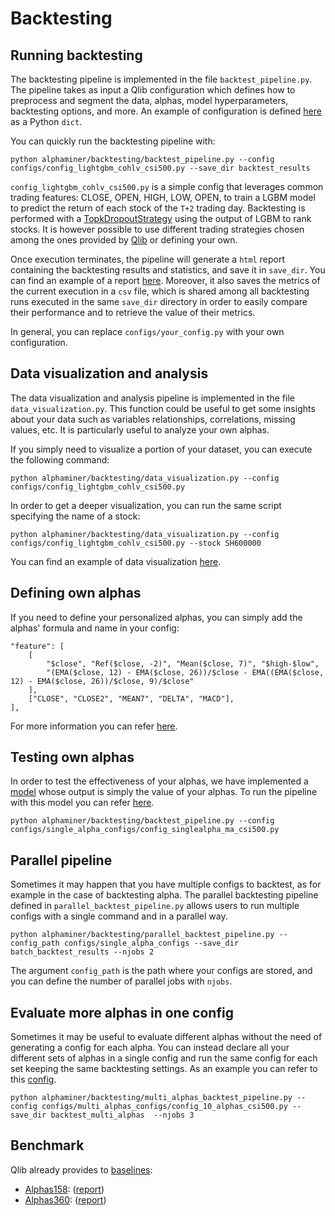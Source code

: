 # Backtesting

## Running backtesting

The backtesting pipeline is implemented in the file `backtest_pipeline.py`.
The pipeline takes as input a Qlib configuration which defines how to preprocess and segment the data, alphas, model hyperparameters, backtesting options, and more.
An example of configuration is defined [here](../../configs/config_lightgbm_cohlv_csi500.py) as a Python `dict`.

You can quickly run the backtesting pipeline with:
```
python alphaminer/backtesting/backtest_pipeline.py --config configs/config_lightgbm_cohlv_csi500.py --save_dir backtest_results
```
`config_lightgbm_cohlv_csi500.py` is a simple config that leverages common trading features: CLOSE, OPEN, HIGH, LOW, OPEN, to train a LGBM model to predict the return of each stock of the `T+2` trading day.
Backtesting is performed with a [TopkDropoutStrategy](https://qlib.readthedocs.io/en/latest/component/strategy.html#topkdropoutstrategy) using the output of LGBM to rank stocks.
It is however possible to use different trading strategies chosen among the ones provided by [Qlib](https://qlib.readthedocs.io/en/latest/component/strategy.html) or defining your own.

Once execution terminates, the pipeline will generate a `html` report containing the backtesting results and statistics, and save it in `save_dir`.
You can find an example of a report [here](../../backtest_results/report_lightgbm_alphas158_csi500.html).
Moreover, it also saves the metrics of the current execution in a `csv` file, which is shared among all backtesting runs executed in the same `save_dir` directory in order to easily compare their performance and to retrieve the value of their metrics.

In general, you can replace `configs/your_config.py` with your own configuration.

## Data visualization and analysis

The data visualization and analysis pipeline is implemented in the file `data_visualization.py`.
This function could be useful to get some insights about your data such as variables relationships, correlations, missing values, etc.
It is particularly useful to analyze your own alphas.

If you simply need to visualize a portion of your dataset, you can execute the following command:
```
python alphaminer/backtesting/data_visualization.py --config configs/config_lightgbm_cohlv_csi500.py
```

In order to get a deeper visualization, you can run the same script specifying the name of a stock:
```
python alphaminer/backtesting/data_visualization.py --config configs/config_lightgbm_cohlv_csi500.py --stock SH600000
```
You can find an example of data visualization [here](../../backtest_results/train_set_visualization_SH600000.html).

## Defining own alphas

If you need to define your personalized alphas, you can simply add the alphas' formula and name in your config:
```
"feature": [
    [
        "$close", "Ref($close, -2)", "Mean($close, 7)", "$high-$low", 
        "(EMA($close, 12) - EMA($close, 26))/$close - EMA((EMA($close, 12) - EMA($close, 26))/$close, 9)/$close"
    ],
    ["CLOSE", "CLOSE2", "MEAN7", "DELTA", "MACD"],
],
```
For more information you can refer [here](https://qlib.readthedocs.io/en/latest/advanced/alpha.html#example).

## Testing own alphas

In order to test the effectiveness of your alphas, we have implemented a [model](../model/alphas_strategy.py) whose output is simply the value of your alphas.
To run the pipeline with this model you can refer [here](configs/single_alpha_configs/config_singlealpha_ma_csi500.py).
```
python alphaminer/backtesting/backtest_pipeline.py --config configs/single_alpha_configs/config_singlealpha_ma_csi500.py
```

## Parallel pipeline

Sometimes it may happen that you have multiple configs to backtest, as for example in the case of backtesting alpha.
The parallel backtesting pipeline defined in `parallel_backtest_pipeline.py` allows users to run multiple configs with a single command and in a parallel way.
```
python alphaminer/backtesting/parallel_backtest_pipeline.py --config_path configs/single_alpha_configs --save_dir batch_backtest_results --njobs 2
```
The argument `config_path` is the path where your configs are stored, and you can define the number of parallel jobs with `njobs`.

## Evaluate more alphas in one config

Sometimes it may be useful to evaluate different alphas without the need of generating a config for each alpha. 
You can instead declare all your different sets of alphas in a single config and run the same config for each set keeping the same backtesting settings.
As an example you can refer to this [config](../../configs/multi_alphas_configs/config_lightgbm_multi_alphas_csi500.py).
```
python alphaminer/backtesting/multi_alphas_backtest_pipeline.py --config configs/multi_alphas_configs/config_10_alphas_csi500.py --save_dir backtest_multi_alphas  --njobs 3
```

## Benchmark

Qlib already provides to [baselines](https://qlib.readthedocs.io/en/latest/component/data.html#qlib-format-data):
- [Alphas158](https://github.com/microsoft/qlib/blob/main/qlib/contrib/data/handler.py#L140): ([report](../../backtest_results/report_config_lightgbm_alphas158_csi500.html))
- [Alphas360](https://github.com/microsoft/qlib/blob/main/qlib/contrib/data/handler.py#L47): ([report](../../backtest_results/report_config_lightgbm_alphas360_csi500.html))